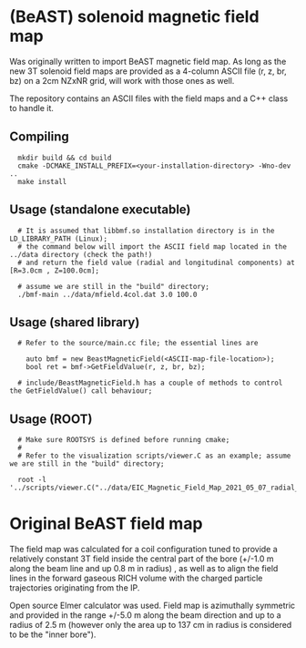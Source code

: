 
  (BeAST) solenoid magnetic field map
  ===================================

  Was originally written to import BeAST magnetic field map. As long as 
the new 3T solenoid field maps are provided as a 4-column ASCII file 
(r, z, br, bz) on a 2cm NZxNR grid, will work with those ones as well. 

  The repository contains an ASCII files with the field maps and a 
C++ class to handle it.


Compiling
---------

```
  mkdir build && cd build
  cmake -DCMAKE_INSTALL_PREFIX=<your-installation-directory> -Wno-dev ..
  make install
```

Usage (standalone executable)
-----------------------------

```
  # It is assumed that libbmf.so installation directory is in the LD_LIBRARY_PATH (Linux); 
  # the command below will import the ASCII field map located in the ../data directory (check the path!) 
  # and return the field value (radial and longitudinal components) at [R=3.0cm , Z=100.0cm];

  # assume we are still in the "build" directory;
  ./bmf-main ../data/mfield.4col.dat 3.0 100.0
```

Usage (shared library)
----------------------

```
  # Refer to the source/main.cc file; the essential lines are 
 
    auto bmf = new BeastMagneticField(<ASCII-map-file-location>);
    bool ret = bmf->GetFieldValue(r, z, br, bz);

  # include/BeastMagneticField.h has a couple of methods to control the GetFieldValue() call behaviour;
```

Usage (ROOT)
------------

```
  # Make sure ROOTSYS is defined before running cmake;
  #
  # Refer to the visualization scripts/viewer.C as an example; assume we are still in the "build" directory;

  root -l '../scripts/viewer.C("../data/EIC_Magnetic_Field_Map_2021_05_07_radial_coords_[cm]_[T].120000.lines.Bmap")' 

```

  Original BeAST field map
  ========================

  The field map was calculated for a coil configuration tuned to 
provide a relatively constant 3T field inside the central part of 
the bore (+/-1.0 m along the beam line and up 0.8 m in radius)
, as well as to align the field lines in the forward gaseous RICH 
volume with the charged particle trajectories originating from 
the IP. 

  Open source Elmer calculator was used. Field map is azimuthally
symmetric and provided in the range +/-5.0 m along the beam 
direction and up to a radius of 2.5 m (however only the area up 
to 137 cm in radius is considered to be the "inner bore").